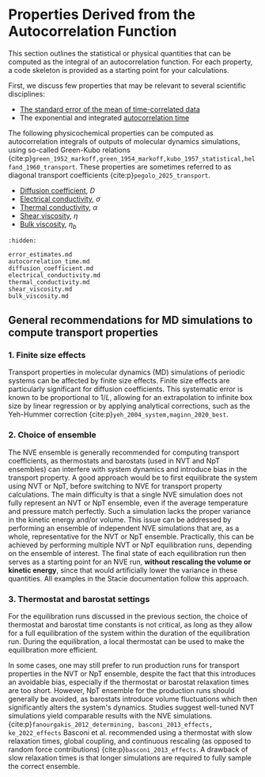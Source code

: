 # Properties Derived from the Autocorrelation Function

This section outlines the statistical or physical quantities
that can be computed as the integral of an autocorrelation function.
For each property, a code skeleton is provided
as a starting point for your calculations.

First, we discuss few properties that may be relevant to several scientific disciplines:

- [The standard error of the mean of time-correlated data](error_estimates.md)
- The exponential and integrated [autocorrelation time](autocorrelation_time.md)

The following physicochemical properties can be computed
as autocorrelation integrals of outputs of molecular dynamics simulations,
using so-called Green-Kubo relations
{cite:p}`green_1952_markoff,green_1954_markoff,kubo_1957_statistical,helfand_1960_transport`.
These properties are sometimes referred to as diagonal transport coefficients {cite:p}`pegolo_2025_transport`.

- [Diffusion coefficient](diffusion_coefficient.md), $D$
- [Electrical conductivity](electrical_conductivity.md), $\sigma$
- [Thermal conductivity](thermal_conductivity.md), $\alpha$
- [Shear viscosity](shear_viscosity.md), $\eta$
- [Bulk viscosity](bulk_viscosity.md), $\eta_b$

```{toctree}
:hidden:

error_estimates.md
autocorrelation_time.md
diffusion_coefficient.md
electrical_conductivity.md
thermal_conductivity.md
shear_viscosity.md
bulk_viscosity.md
```

## General recommendations for MD simulations to compute transport properties

### 1. Finite size effects

Transport properties in molecular dynamics (MD) simulations of periodic systems
can be affected by finite size effects.
Finite size effects are particularly significant for diffusion coefficients.
This systematic error is known to be proportional to $1/L$,
allowing for an extrapolation to infinite box size by linear regression
or by applying analytical corrections, such as the Yeh-Hummer correction
{cite:p}`yeh_2004_system,maginn_2020_best`.

### 2. Choice of ensemble

The NVE ensemble is generally recommended for computing transport coefficients,
as thermostats and barostats (used in NVT and NpT ensembles)
can interfere with system dynamics and introduce bias in the transport property.
A good approach would be to first equilibrate the system using NVT or NpT,
before switching to NVE for transport property calculations.
The main difficulty is that a single NVE simulation does not fully represent an NVT or NpT ensemble,
even if the average temperature and pressure match perfectly.
Such a simulation lacks the proper variance in the kinetic energy and/or volume.
This issue can be addressed by performing an ensemble of independent NVE simulations that are,
as a whole, representative for the NVT or NpT ensemble.
Practically, this can be achieved by performing multiple NVT or NpT equilibration runs,
depending on the ensemble of interest.
The final state of each equilibration run then serves as a starting point for an NVE run,
**without rescaling the volume or kinetic energy**,
since that would artificially lower the variance in these quantities.
All examples in the Stacie documentation follow this approach.

### 3. Thermostat and barostat settings

For the equilibration runs discussed in the previous section,
the choice of thermostat and barostat time constants is not critical,
as long as they allow for a full equilibration of the system
within the duration of the equilibration run.
During the equilibration, a local thermostat can be used to make the equilibration more efficient.

In some cases, one may still prefer to run production runs for transport properties
in the NVT or NpT ensemble, despite the fact that this introduces an avoidable bias,
especially if the thermostat or barostat relaxation times are too short.
However, NpT ensemble for the production runs should generally be avoided,
as barostats introduce volume fluctuations which then significantly alters the system's dynamics.
Studies suggest well-tuned NVT simulations yield comparable results with the NVE simulations.
{cite:p}`fanourgakis_2012_determining, basconi_2013_effects, ke_2022_effects`
Basconi et al. recommended using a thermostat with slow relaxation times, global coupling,
and continuous rescaling (as opposed to random force contributions) {cite:p}`basconi_2013_effects`.
A drawback of slow relaxation times is that longer simulations are required
to fully sample the correct ensemble.
